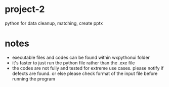 # project-2
python for data cleanup, matching, create pptx

# notes
- executable files and codes can be found within wxpythonui folder
- it's faster to just run the python file rather than the .exe file
- the codes are not fully and tested for extreme use cases. please notify if defects are found. or else please check format of the input file before running the program
